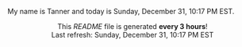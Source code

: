 My name is Tanner and today is Sunday, December 31, 10:17 PM EST.

<p align="center">This <i>README</i> file is generated <b>every 3 hours</b>!</br>Last refresh: Sunday, December 31, 10:17 PM EST<br /></p>

